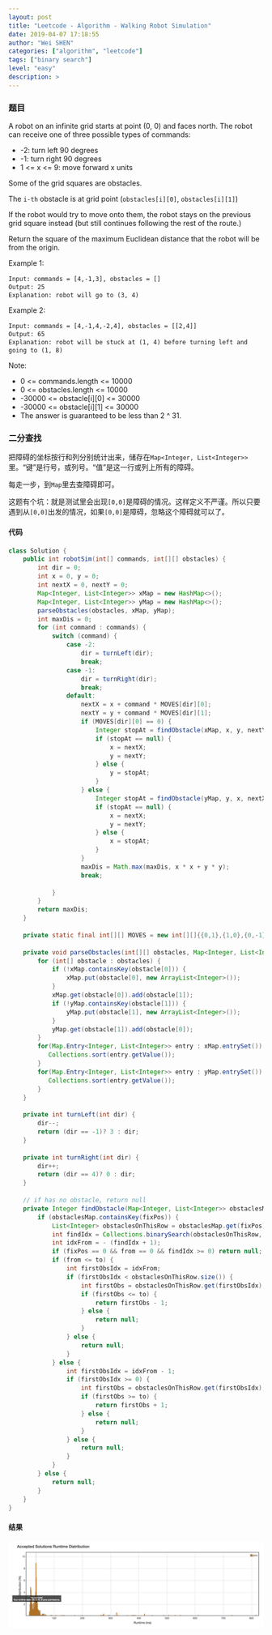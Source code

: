 ```yaml
---
layout: post
title: "Leetcode - Algorithm - Walking Robot Simulation"
date: 2019-04-07 17:18:55
author: "Wei SHEN"
categories: ["algorithm", "leetcode"]
tags: ["binary search"]
level: "easy"
description: >
---
```


### 题目
A robot on an infinite grid starts at point (0, 0) and faces north.  The robot can receive one of three possible types of commands:

* -2: turn left 90 degrees
* -1: turn right 90 degrees
* 1 <= x <= 9: move forward x units

Some of the grid squares are obstacles.

The `i-th` obstacle is at grid point (`obstacles[i][0]`, `obstacles[i][1]`)

If the robot would try to move onto them, the robot stays on the previous grid square instead (but still continues following the rest of the route.)

Return the square of the maximum Euclidean distance that the robot will be from the origin.

Example 1:
```
Input: commands = [4,-1,3], obstacles = []
Output: 25
Explanation: robot will go to (3, 4)
```

Example 2:
```
Input: commands = [4,-1,4,-2,4], obstacles = [[2,4]]
Output: 65
Explanation: robot will be stuck at (1, 4) before turning left and going to (1, 8)
```

Note:
* 0 <= commands.length <= 10000
* 0 <= obstacles.length <= 10000
* -30000 <= obstacle[i][0] <= 30000
* -30000 <= obstacle[i][1] <= 30000
* The answer is guaranteed to be less than 2 ^ 31.

### 二分查找
把障碍的坐标按行和列分别统计出来，储存在`Map<Integer, List<Integer>>`里。“键”是行号，或列号。“值”是这一行或列上所有的障碍。

每走一步，到`Map`里去查障碍即可。

这题有个坑：就是测试里会出现`[0,0]`是障碍的情况。这样定义不严谨。所以只要遇到从`[0,0]`出发的情况，如果`[0,0]`是障碍，忽略这个障碍就可以了。

#### 代码
```java
class Solution {
    public int robotSim(int[] commands, int[][] obstacles) {
        int dir = 0;
        int x = 0, y = 0;
        int nextX = 0, nextY = 0;
        Map<Integer, List<Integer>> xMap = new HashMap<>();
        Map<Integer, List<Integer>> yMap = new HashMap<>();
        parseObstacles(obstacles, xMap, yMap);
        int maxDis = 0;
        for (int command : commands) {
            switch (command) {
                case -2:
                    dir = turnLeft(dir);
                    break;
                case -1:
                    dir = turnRight(dir);
                    break;
                default:
                    nextX = x + command * MOVES[dir][0];
                    nextY = y + command * MOVES[dir][1];
                    if (MOVES[dir][0] == 0) {
                        Integer stopAt = findObstacle(xMap, x, y, nextY);
                        if (stopAt == null) {
                            x = nextX;
                            y = nextY;
                        } else {
                            y = stopAt;
                        }
                    } else {
                        Integer stopAt = findObstacle(yMap, y, x, nextX);
                        if (stopAt == null) {
                            x = nextX;
                            y = nextY;
                        } else {
                            x = stopAt;
                        }
                    }
                    maxDis = Math.max(maxDis, x * x + y * y);
                    break;

            }
        }
        return maxDis;
    }

    private static final int[][] MOVES = new int[][]{{0,1},{1,0},{0,-1},{-1,0}};

    private void parseObstacles(int[][] obstacles, Map<Integer, List<Integer>> xMap, Map<Integer, List<Integer>> yMap) {
        for (int[] obstacle : obstacles) {
            if (!xMap.containsKey(obstacle[0])) {
                xMap.put(obstacle[0], new ArrayList<Integer>());
            }
            xMap.get(obstacle[0]).add(obstacle[1]);
            if (!yMap.containsKey(obstacle[1])) {
                yMap.put(obstacle[1], new ArrayList<Integer>());
            }
            yMap.get(obstacle[1]).add(obstacle[0]);
        }
        for(Map.Entry<Integer, List<Integer>> entry : xMap.entrySet()) {
           Collections.sort(entry.getValue());
        }
        for(Map.Entry<Integer, List<Integer>> entry : yMap.entrySet()) {
           Collections.sort(entry.getValue());
        }
    }

    private int turnLeft(int dir) {
        dir--;
        return (dir == -1)? 3 : dir;
    }

    private int turnRight(int dir) {
        dir++;
        return (dir == 4)? 0 : dir;
    }

    // if has no obstacle, return null
    private Integer findObstacle(Map<Integer, List<Integer>> obstaclesMap, int fixPos, int from, int to) {
        if (obstaclesMap.containsKey(fixPos)) {
            List<Integer> obstaclesOnThisRow = obstaclesMap.get(fixPos);
            int findIdx = Collections.binarySearch(obstaclesOnThisRow, from);
            int idxFrom = - (findIdx + 1);
            if (fixPos == 0 && from == 0 && findIdx >= 0) return null; // origin point [0,0] can be an obstacle
            if (from <= to) {
                int firstObsIdx = idxFrom;
                if (firstObsIdx < obstaclesOnThisRow.size()) {
                    int firstObs = obstaclesOnThisRow.get(firstObsIdx);
                    if (firstObs <= to) {
                        return firstObs - 1;
                    } else {
                        return null;
                    }
                } else {
                    return null;
                }
            } else {
                int firstObsIdx = idxFrom - 1;
                if (firstObsIdx >= 0) {
                    int firstObs = obstaclesOnThisRow.get(firstObsIdx);
                    if (firstObs >= to) {
                        return firstObs + 1;
                    } else {
                        return null;
                    }
                } else {
                    return null;
                }
            }
        } else {
            return null;
        }
    }
}
```

#### 结果
![walking-robot-simulation-1](/images/leetcode/walking-robot-simulation-1.png)
